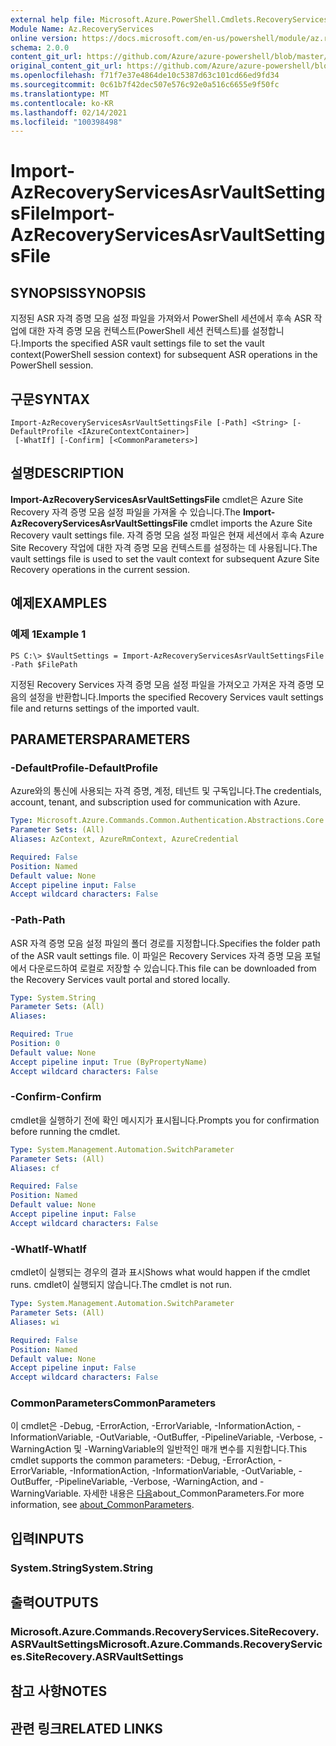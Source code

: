 ```yaml
---
external help file: Microsoft.Azure.PowerShell.Cmdlets.RecoveryServices.SiteRecovery.dll-Help.xml
Module Name: Az.RecoveryServices
online version: https://docs.microsoft.com/en-us/powershell/module/az.recoveryservices/import-azrecoveryservicesasrvaultsettingsfile
schema: 2.0.0
content_git_url: https://github.com/Azure/azure-powershell/blob/master/src/RecoveryServices/RecoveryServices/help/Import-AzRecoveryServicesAsrVaultSettingsFile.md
original_content_git_url: https://github.com/Azure/azure-powershell/blob/master/src/RecoveryServices/RecoveryServices/help/Import-AzRecoveryServicesAsrVaultSettingsFile.md
ms.openlocfilehash: f71f7e37e4864de10c5387d63c101cd66ed9fd34
ms.sourcegitcommit: 0c61b7f42dec507e576c92e0a516c6655e9f50fc
ms.translationtype: MT
ms.contentlocale: ko-KR
ms.lasthandoff: 02/14/2021
ms.locfileid: "100398498"
---
```

# <span data-ttu-id="b1185-101">Import-AzRecoveryServicesAsrVaultSettingsFile</span><span class="sxs-lookup"><span data-stu-id="b1185-101">Import-AzRecoveryServicesAsrVaultSettingsFile</span></span>

## <span data-ttu-id="b1185-102">SYNOPSIS</span><span class="sxs-lookup"><span data-stu-id="b1185-102">SYNOPSIS</span></span>
<span data-ttu-id="b1185-103">지정된 ASR 자격 증명 모음 설정 파일을 가져와서 PowerShell 세션에서 후속 ASR 작업에 대한 자격 증명 모음 컨텍스트(PowerShell 세션 컨텍스트)를 설정합니다.</span><span class="sxs-lookup"><span data-stu-id="b1185-103">Imports the specified ASR vault settings file to set the vault context(PowerShell session context) for subsequent ASR operations in the PowerShell session.</span></span> 

## <span data-ttu-id="b1185-104">구문</span><span class="sxs-lookup"><span data-stu-id="b1185-104">SYNTAX</span></span>

```
Import-AzRecoveryServicesAsrVaultSettingsFile [-Path] <String> [-DefaultProfile <IAzureContextContainer>]
 [-WhatIf] [-Confirm] [<CommonParameters>]
```

## <span data-ttu-id="b1185-105">설명</span><span class="sxs-lookup"><span data-stu-id="b1185-105">DESCRIPTION</span></span>
<span data-ttu-id="b1185-106">**Import-AzRecoveryServicesAsrVaultSettingsFile** cmdlet은 Azure Site Recovery 자격 증명 모음 설정 파일을 가져올 수 있습니다.</span><span class="sxs-lookup"><span data-stu-id="b1185-106">The **Import-AzRecoveryServicesAsrVaultSettingsFile** cmdlet imports the Azure Site Recovery vault settings file.</span></span> <span data-ttu-id="b1185-107">자격 증명 모음 설정 파일은 현재 세션에서 후속 Azure Site Recovery 작업에 대한 자격 증명 모음 컨텍스트를 설정하는 데 사용됩니다.</span><span class="sxs-lookup"><span data-stu-id="b1185-107">The vault settings file is used to set the vault context for subsequent Azure Site Recovery operations in the current session.</span></span>

## <span data-ttu-id="b1185-108">예제</span><span class="sxs-lookup"><span data-stu-id="b1185-108">EXAMPLES</span></span>

### <span data-ttu-id="b1185-109">예제 1</span><span class="sxs-lookup"><span data-stu-id="b1185-109">Example 1</span></span>
```
PS C:\> $VaultSettings = Import-AzRecoveryServicesAsrVaultSettingsFile -Path $FilePath
```

<span data-ttu-id="b1185-110">지정된 Recovery Services 자격 증명 모음 설정 파일을 가져오고 가져온 자격 증명 모음의 설정을 반환합니다.</span><span class="sxs-lookup"><span data-stu-id="b1185-110">Imports the specified Recovery Services vault settings file and returns settings of the imported vault.</span></span>

## <span data-ttu-id="b1185-111">PARAMETERS</span><span class="sxs-lookup"><span data-stu-id="b1185-111">PARAMETERS</span></span>

### <span data-ttu-id="b1185-112">-DefaultProfile</span><span class="sxs-lookup"><span data-stu-id="b1185-112">-DefaultProfile</span></span>
<span data-ttu-id="b1185-113">Azure와의 통신에 사용되는 자격 증명, 계정, 테넌트 및 구독입니다.</span><span class="sxs-lookup"><span data-stu-id="b1185-113">The credentials, account, tenant, and subscription used for communication with Azure.</span></span>


```yaml
Type: Microsoft.Azure.Commands.Common.Authentication.Abstractions.Core.IAzureContextContainer
Parameter Sets: (All)
Aliases: AzContext, AzureRmContext, AzureCredential

Required: False
Position: Named
Default value: None
Accept pipeline input: False
Accept wildcard characters: False
```

### <span data-ttu-id="b1185-114">-Path</span><span class="sxs-lookup"><span data-stu-id="b1185-114">-Path</span></span>
<span data-ttu-id="b1185-115">ASR 자격 증명 모음 설정 파일의 폴더 경로를 지정합니다.</span><span class="sxs-lookup"><span data-stu-id="b1185-115">Specifies the folder path of the ASR vault settings file.</span></span>
<span data-ttu-id="b1185-116">이 파일은 Recovery Services 자격 증명 모음 포털에서 다운로드하여 로컬로 저장할 수 있습니다.</span><span class="sxs-lookup"><span data-stu-id="b1185-116">This file can be downloaded from the Recovery Services vault portal and stored locally.</span></span>

```yaml
Type: System.String
Parameter Sets: (All)
Aliases:

Required: True
Position: 0
Default value: None
Accept pipeline input: True (ByPropertyName)
Accept wildcard characters: False
```

### <span data-ttu-id="b1185-117">-Confirm</span><span class="sxs-lookup"><span data-stu-id="b1185-117">-Confirm</span></span>
<span data-ttu-id="b1185-118">cmdlet을 실행하기 전에 확인 메시지가 표시됩니다.</span><span class="sxs-lookup"><span data-stu-id="b1185-118">Prompts you for confirmation before running the cmdlet.</span></span>

```yaml
Type: System.Management.Automation.SwitchParameter
Parameter Sets: (All)
Aliases: cf

Required: False
Position: Named
Default value: None
Accept pipeline input: False
Accept wildcard characters: False
```

### <span data-ttu-id="b1185-119">-WhatIf</span><span class="sxs-lookup"><span data-stu-id="b1185-119">-WhatIf</span></span>
<span data-ttu-id="b1185-120">cmdlet이 실행되는 경우의 결과 표시</span><span class="sxs-lookup"><span data-stu-id="b1185-120">Shows what would happen if the cmdlet runs.</span></span> <span data-ttu-id="b1185-121">cmdlet이 실행되지 않습니다.</span><span class="sxs-lookup"><span data-stu-id="b1185-121">The cmdlet is not run.</span></span>

```yaml
Type: System.Management.Automation.SwitchParameter
Parameter Sets: (All)
Aliases: wi

Required: False
Position: Named
Default value: None
Accept pipeline input: False
Accept wildcard characters: False
```

### <span data-ttu-id="b1185-122">CommonParameters</span><span class="sxs-lookup"><span data-stu-id="b1185-122">CommonParameters</span></span>
<span data-ttu-id="b1185-123">이 cmdlet은 -Debug, -ErrorAction, -ErrorVariable, -InformationAction, -InformationVariable, -OutVariable, -OutBuffer, -PipelineVariable, -Verbose, -WarningAction 및 -WarningVariable의 일반적인 매개 변수를 지원합니다.</span><span class="sxs-lookup"><span data-stu-id="b1185-123">This cmdlet supports the common parameters: -Debug, -ErrorAction, -ErrorVariable, -InformationAction, -InformationVariable, -OutVariable, -OutBuffer, -PipelineVariable, -Verbose, -WarningAction, and -WarningVariable.</span></span> <span data-ttu-id="b1185-124">자세한 내용은 [다음](http://go.microsoft.com/fwlink/?LinkID=113216)about_CommonParameters.</span><span class="sxs-lookup"><span data-stu-id="b1185-124">For more information, see [about_CommonParameters](http://go.microsoft.com/fwlink/?LinkID=113216).</span></span>

## <span data-ttu-id="b1185-125">입력</span><span class="sxs-lookup"><span data-stu-id="b1185-125">INPUTS</span></span>

### <span data-ttu-id="b1185-126">System.String</span><span class="sxs-lookup"><span data-stu-id="b1185-126">System.String</span></span>

## <span data-ttu-id="b1185-127">출력</span><span class="sxs-lookup"><span data-stu-id="b1185-127">OUTPUTS</span></span>

### <span data-ttu-id="b1185-128">Microsoft.Azure.Commands.RecoveryServices.SiteRecovery.ASRVaultSettings</span><span class="sxs-lookup"><span data-stu-id="b1185-128">Microsoft.Azure.Commands.RecoveryServices.SiteRecovery.ASRVaultSettings</span></span>

## <span data-ttu-id="b1185-129">참고 사항</span><span class="sxs-lookup"><span data-stu-id="b1185-129">NOTES</span></span>

## <span data-ttu-id="b1185-130">관련 링크</span><span class="sxs-lookup"><span data-stu-id="b1185-130">RELATED LINKS</span></span>

